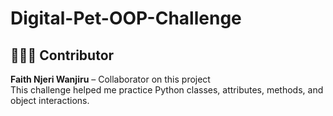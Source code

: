 ﻿# Digital-Pet-OOP-Challenge
## 👩🏽‍💻 Contributor
**Faith Njeri Wanjiru** – Collaborator on this project  
This challenge helped me practice Python classes, attributes, methods, and object interactions.
